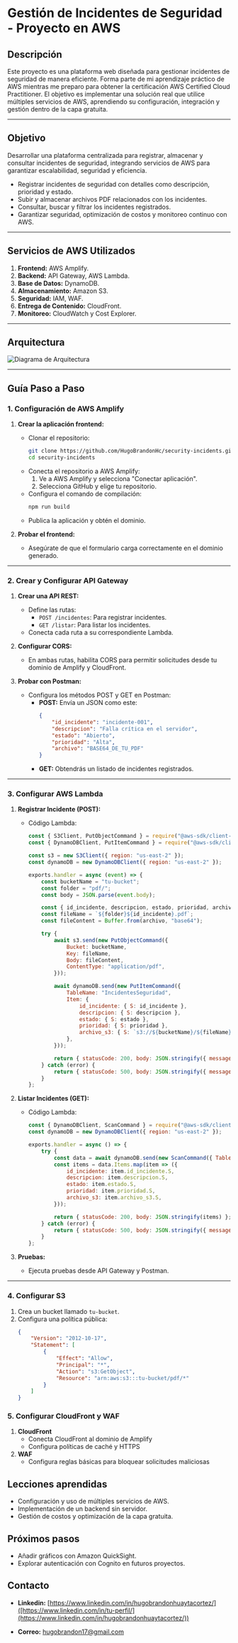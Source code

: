 # **Gestión de Incidentes de Seguridad - Proyecto en AWS**

## **Descripción**
Este proyecto es una plataforma web diseñada para gestionar incidentes de seguridad de manera eficiente. Forma parte de mi aprendizaje práctico de AWS mientras me preparo para obtener la certificación AWS Certified Cloud Practitioner. El objetivo es implementar una solución real que utilice múltiples servicios de AWS, aprendiendo su configuración, integración y gestión dentro de la capa gratuita.

---

## **Objetivo**
Desarrollar una plataforma centralizada para registrar, almacenar y consultar incidentes de seguridad, integrando servicios de AWS para garantizar escalabilidad, seguridad y eficiencia.
- Registrar incidentes de seguridad con detalles como descripción, prioridad y estado.
- Subir y almacenar archivos PDF relacionados con los incidentes.
- Consultar, buscar y filtrar los incidentes registrados.
- Garantizar seguridad, optimización de costos y monitoreo continuo con AWS.

---

## **Servicios de AWS Utilizados**
1. **Frontend:** AWS Amplify.
2. **Backend:** API Gateway, AWS Lambda.
3. **Base de Datos:** DynamoDB.
4. **Almacenamiento:** Amazon S3.
5. **Seguridad:** IAM, WAF.
6. **Entrega de Contenido:** CloudFront.
7. **Monitoreo:** CloudWatch y Cost Explorer.

---
## **Arquitectura**

![Diagrama de Arquitectura](arquitectura.png)

---

## **Guía Paso a Paso**

### **1. Configuración de AWS Amplify**
1. **Crear la aplicación frontend:**
   - Clonar el repositorio:
     ```bash
     git clone https://github.com/HugoBrandonHc/security-incidents.git
     cd security-incidents
     ```
   - Conecta el repositorio a AWS Amplify:
     1. Ve a AWS Amplify y selecciona "Conectar aplicación".
     2. Selecciona GitHub y elige tu repositorio.
   - Configura el comando de compilación:
     ```bash
     npm run build
     ```
   - Publica la aplicación y obtén el dominio.

2. **Probar el frontend:**
   - Asegúrate de que el formulario carga correctamente en el dominio generado.

---

### **2. Crear y Configurar API Gateway**
1. **Crear una API REST:**
   - Define las rutas:
     - `POST /incidentes`: Para registrar incidentes.
     - `GET /listar`: Para listar los incidentes.
   - Conecta cada ruta a su correspondiente Lambda.

2. **Configurar CORS:**
   - En ambas rutas, habilita CORS para permitir solicitudes desde tu dominio de Amplify y CloudFront.

3. **Probar con Postman:**
   - Configura los métodos POST y GET en Postman:
     - **POST:** Envía un JSON como este:
       ```json
       {
           "id_incidente": "incidente-001",
           "descripcion": "Falla crítica en el servidor",
           "estado": "Abierto",
           "prioridad": "Alta",
           "archivo": "BASE64_DE_TU_PDF"
       }
       ```
     - **GET:** Obtendrás un listado de incidentes registrados.

---

### **3. Configurar AWS Lambda**
1. **Registrar Incidente (POST):**
   - Código Lambda:
     ```javascript
     const { S3Client, PutObjectCommand } = require("@aws-sdk/client-s3");
     const { DynamoDBClient, PutItemCommand } = require("@aws-sdk/client-dynamodb");

     const s3 = new S3Client({ region: "us-east-2" });
     const dynamoDB = new DynamoDBClient({ region: "us-east-2" });

     exports.handler = async (event) => {
         const bucketName = "tu-bucket";
         const folder = "pdf/";
         const body = JSON.parse(event.body);

         const { id_incidente, descripcion, estado, prioridad, archivo } = body;
         const fileName = `${folder}${id_incidente}.pdf`;
         const fileContent = Buffer.from(archivo, "base64");

         try {
             await s3.send(new PutObjectCommand({
                 Bucket: bucketName,
                 Key: fileName,
                 Body: fileContent,
                 ContentType: "application/pdf",
             }));

             await dynamoDB.send(new PutItemCommand({
                 TableName: "IncidentesSeguridad",
                 Item: {
                     id_incidente: { S: id_incidente },
                     descripcion: { S: descripcion },
                     estado: { S: estado },
                     prioridad: { S: prioridad },
                     archivo_s3: { S: `s3://${bucketName}/${fileName}` },
                 },
             }));

             return { statusCode: 200, body: JSON.stringify({ message: "Incidente registrado correctamente" }) };
         } catch (error) {
             return { statusCode: 500, body: JSON.stringify({ message: "Error al registrar incidente", error }) };
         }
     };
     ```

2. **Listar Incidentes (GET):**
   - Código Lambda:
     ```javascript
     const { DynamoDBClient, ScanCommand } = require("@aws-sdk/client-dynamodb");
     const dynamoDB = new DynamoDBClient({ region: "us-east-2" });

     exports.handler = async () => {
         try {
             const data = await dynamoDB.send(new ScanCommand({ TableName: "IncidentesSeguridad" }));
             const items = data.Items.map(item => ({
                 id_incidente: item.id_incidente.S,
                 descripcion: item.descripcion.S,
                 estado: item.estado.S,
                 prioridad: item.prioridad.S,
                 archivo_s3: item.archivo_s3.S,
             }));

             return { statusCode: 200, body: JSON.stringify(items) };
         } catch (error) {
             return { statusCode: 500, body: JSON.stringify({ message: "Error al listar incidentes", error }) };
         }
     };
     ```

3. **Pruebas:**  
   - Ejecuta pruebas desde API Gateway y Postman.

---

### **4. Configurar S3**
1. Crea un bucket llamado `tu-bucket`.
2. Configura una política pública:
   ```json
   {
       "Version": "2012-10-17",
       "Statement": [
           {
               "Effect": "Allow",
               "Principal": "*",
               "Action": "s3:GetObject",
               "Resource": "arn:aws:s3:::tu-bucket/pdf/*"
           }
       ]
   }

### **5. Configurar CloudFront y WAF**
1. **CloudFront**
   - Conecta CloudFront al dominio de Amplify
   - Configura políticas de caché y HTTPS
2. **WAF**
   - Configura reglas básicas para bloquear solicitudes maliciosas

## **Lecciones aprendidas**
   - Configuración y uso de múltiples servicios de AWS.
   - Implementación de un backend sin servidor.
   - Gestión de costos y optimización de la capa gratuita.

## **Próximos pasos** 
   - Añadir gráficos con Amazon QuickSight.
   - Explorar autenticación con Cognito en futuros proyectos.

## **Contacto**
- **Linkedin:** [https://www.linkedin.com/in/hugobrandonhuaytacortez/]([https://www.linkedin.com/in/tu-perfil/](https://www.linkedin.com/in/hugobrandonhuaytacortez/))

- **Correo:** [hugobrandon17@gmail.com](mailto:hugobrandon17@gmail.com)


